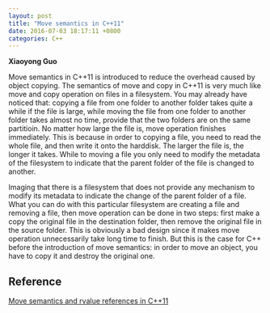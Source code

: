```yaml
---
layout: post
title: "Move semantics in C++11"
date: 2016-07-03 18:17:11 +0800
categories: C++
---
```


**Xiaoyong Guo**

Move semantics in C++11 is introduced to reduce the overhead caused by
object copying. The semantics of move and copy in C++11 is very much
like move and copy operation on files in a filesystem.
You may already have noticed that: 
copying a file from one folder to another folder takes quite a while 
if the file is large, while moving the file from one folder to 
another folder takes almost no time, 
provide that the two folders are on the same partitioin. 
No matter how large the file is, move operation finishes immediately.
This is because in order to copying a file, 
you need to read the whole file, and then write it onto the harddisk.
The larger the file is, the longer it takes.
While to moving a file you only need to modify the metadata 
of the filesystem to indicate that the parent folder of 
the file is changed to another.

Imaging that there is a filesystem that does not provide 
any mechanism to modify its metadata to indicate the change of 
the parent folder of a file.
What you can do with this particular filesystem are 
creating a file and removing a file, 
then move operation can be done in two steps: first make a copy 
the original file in the destination folder, 
then remove the original file in the source folder.
This is obviously a bad design since it makes move operation 
unnecessarily take long time to finish.
But this is the case for C++ before the introduction 
of move semantics: in order to move an object,
you have to copy it and destroy the original one.


## Reference
[Move semantics and rvalue references in C++11](http://www.cprogramming.com/c++11/rvalue-references-and-move-semantics-in-c++11.html)


